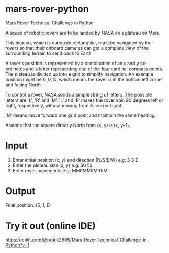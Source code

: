 # mars-rover-python
Mars Rover Technical Challenge in Python

A squad of robotic rovers are to be landed by NASA on a plateau on Mars.

This plateau, which is curiously rectangular, must be navigated by the rovers so that their onboard cameras can get a complete view of the surrounding terrain to send back to Earth.

A rover's position is represented by a combination of an x and y co-ordinates and a letter representing one of the four cardinal compass points. The plateau is divided up into a grid to simplify navigation. An example position might be 0, 0, N, which means the rover is in the bottom left corner and facing North.

To control a rover, NASA sends a simple string of letters. The possible letters are 'L', 'R' and 'M'. 'L' and 'R' makes the rover spin 90 degrees left or right, respectively, without moving from its current spot.

'M' means move forward one grid point and maintain the same heading.

Assume that the square directly North from (x, y) is (x, y+1).

# Input
1) Enter initial position (x, y) and direction (N/S/E/W) e.g: 3 3 E
2) Enter the plateau size (x, y) e.g: 50 50
3) Enter rover movements e.g: MMRMMRMRRM

# Output
Final position: (5, 1, E)

# Try it out (online IDE)
https://replit.com/@pratik2605/Mars-Rover-Technical-Challange-in-Python?v=1
